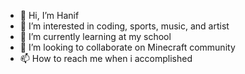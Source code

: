 - 👋 Hi, I’m Hanif
- 👀 I’m interested in coding, sports, music, and artist
- 🌱 I’m currently learning at my school 
- 💞️ I’m looking to collaborate on Minecraft community
- 📫 How to reach me when i accomplished
<!---
hnfPetra777/hnfPetra777 is a ✨ special ✨ repository because its `README.md` (this file) appears on your GitHub profile.
You can click the Preview link to take a look at your changes.
--->
